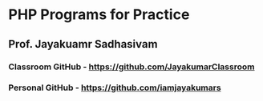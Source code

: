 # PHP Programs for Practice

## Prof. Jayakuamr Sadhasivam

### Classroom GitHub - https://github.com/JayakumarClassroom

### Personal GitHub - https://github.com/iamjayakumars
